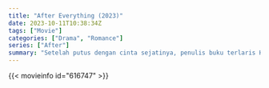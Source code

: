 ```yaml
---
title: "After Everything (2023)"
date: 2023-10-11T10:38:34Z
tags: ["Movie"]
categories: ["Drama", "Romance"]
series: ["After"]
summary: "Setelah putus dengan cinta sejatinya, penulis buku terlaris Hardin Scott melakukan perjalanan ke Portugal dalam upaya menebus perilaku masa lalunya."
---
```


  <mux-player stream-type="on-demand"
  src="https://kp3d-my.sharepoint.com/personal/ryoo_kp3d_onmicrosoft_com/_layouts/15/download.aspx?share=Ef_4619ndRpHi5SOrhhwGZEBVYL3I52TVQhOLjfcBTGBMA" metadata-video-title="After Everything (2023)" prefer-playback="mse" controls>
 
  </mux-player>
  

{{< movieinfo id="616747" >}}

  <script src="https://cdn.jsdelivr.net/npm/@mux/mux-player"></script>
  
   <script type="application/ld+json">
 {
  "@context": "https://schema.org/",
  "@type": "VideoObject",
  "name": "After Everything (2023)",
  "contentUrl": "https://stream.mux.com/dvf2g01mSgDa3f7ZOdcYH02Q4a5P7gw701i4yBsYoIcM1M.m3u8",
  "thumbnailUrl": "https://www.themoviedb.org/t/p/original/o1ThjWZn2TbXXZu7g3YZXGk05CI.jpg?width=314&fit_mode=preserve&time=25",
  "uploadDate": "2023-10-11T10:38:34Z",
}

</script>